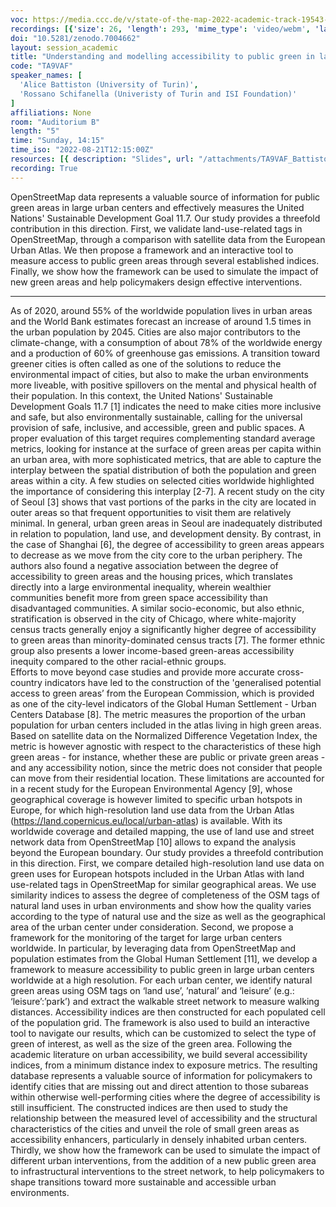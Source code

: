 ```yaml
---
voc: https://media.ccc.de/v/state-of-the-map-2022-academic-track-19543-understanding-and-modelling-accessibility-to-public-green-in-large-urban-centers-using-openstreetmap-data
recordings: [{'size': 26, 'length': 293, 'mime_type': 'video/webm', 'language': 'eng', 'filename': 'sotm2022-19543-eng-Understanding_and_modelling_accessibility_to_public_green_in_large_urban_centers_using_OpenStreetMap_data_webm-hd.webm', 'state': 'new', 'folder': 'webm-hd', 'high_quality': True, 'width': 1920, 'height': 1080, 'updated_at': '2022-10-14T21:19:04.385+02:00', 'recording_url': 'https://cdn.media.ccc.de/events/sotm/2022/webm-hd/sotm2022-19543-eng-Understanding_and_modelling_accessibility_to_public_green_in_large_urban_centers_using_OpenStreetMap_data_webm-hd.webm', 'url': 'https://api.media.ccc.de/public/recordings/63040', 'event_url': 'https://api.media.ccc.de/public/events/bf7dee86-e2cb-55d4-897a-2050aa9aa7ad', 'conference_url': 'https://api.media.ccc.de/public/conferences/sotm2022'}, {'size': 10, 'length': 293, 'mime_type': 'video/webm', 'language': 'eng', 'filename': 'sotm2022-19543-eng-Understanding_and_modelling_accessibility_to_public_green_in_large_urban_centers_using_OpenStreetMap_data_webm-sd.webm', 'state': 'new', 'folder': 'webm-sd', 'high_quality': False, 'width': 720, 'height': 576, 'updated_at': '2022-10-14T21:14:03.004+02:00', 'recording_url': 'https://cdn.media.ccc.de/events/sotm/2022/webm-sd/sotm2022-19543-eng-Understanding_and_modelling_accessibility_to_public_green_in_large_urban_centers_using_OpenStreetMap_data_webm-sd.webm', 'url': 'https://api.media.ccc.de/public/recordings/63038', 'event_url': 'https://api.media.ccc.de/public/events/bf7dee86-e2cb-55d4-897a-2050aa9aa7ad', 'conference_url': 'https://api.media.ccc.de/public/conferences/sotm2022'}, {'size': 7, 'length': 293, 'mime_type': 'video/mp4', 'language': 'eng', 'filename': 'sotm2022-19543-eng-Understanding_and_modelling_accessibility_to_public_green_in_large_urban_centers_using_OpenStreetMap_data_sd.mp4', 'state': 'new', 'folder': 'h264-sd', 'high_quality': False, 'width': 720, 'height': 576, 'updated_at': '2022-10-14T21:11:03.049+02:00', 'recording_url': 'https://cdn.media.ccc.de/events/sotm/2022/h264-sd/sotm2022-19543-eng-Understanding_and_modelling_accessibility_to_public_green_in_large_urban_centers_using_OpenStreetMap_data_sd.mp4', 'url': 'https://api.media.ccc.de/public/recordings/63035', 'event_url': 'https://api.media.ccc.de/public/events/bf7dee86-e2cb-55d4-897a-2050aa9aa7ad', 'conference_url': 'https://api.media.ccc.de/public/conferences/sotm2022'}, {'size': 4, 'length': 293, 'mime_type': 'audio/mpeg', 'language': 'eng', 'filename': 'sotm2022-19543-eng-Understanding_and_modelling_accessibility_to_public_green_in_large_urban_centers_using_OpenStreetMap_data_mp3.mp3', 'state': 'new', 'folder': 'mp3', 'high_quality': False, 'width': 0, 'height': 0, 'updated_at': '2022-10-14T21:09:08.534+02:00', 'recording_url': 'https://cdn.media.ccc.de/events/sotm/2022/mp3/sotm2022-19543-eng-Understanding_and_modelling_accessibility_to_public_green_in_large_urban_centers_using_OpenStreetMap_data_mp3.mp3', 'url': 'https://api.media.ccc.de/public/recordings/63034', 'event_url': 'https://api.media.ccc.de/public/events/bf7dee86-e2cb-55d4-897a-2050aa9aa7ad', 'conference_url': 'https://api.media.ccc.de/public/conferences/sotm2022'}, {'size': 19, 'length': 293, 'mime_type': 'video/mp4', 'language': 'eng', 'filename': 'sotm2022-19543-eng-Understanding_and_modelling_accessibility_to_public_green_in_large_urban_centers_using_OpenStreetMap_data_hd.mp4', 'state': 'new', 'folder': 'h264-hd', 'high_quality': True, 'width': 1920, 'height': 1080, 'updated_at': '2022-10-14T21:08:29.849+02:00', 'recording_url': 'https://cdn.media.ccc.de/events/sotm/2022/h264-hd/sotm2022-19543-eng-Understanding_and_modelling_accessibility_to_public_green_in_large_urban_centers_using_OpenStreetMap_data_hd.mp4', 'url': 'https://api.media.ccc.de/public/recordings/63032', 'event_url': 'https://api.media.ccc.de/public/events/bf7dee86-e2cb-55d4-897a-2050aa9aa7ad', 'conference_url': 'https://api.media.ccc.de/public/conferences/sotm2022'}]
doi: "10.5281/zenodo.7004662"
layout: session_academic
title: "Understanding and modelling accessibility to public green in large urban centers using OpenStreetMap data"
code: "TA9VAF"
speaker_names: [
  'Alice Battiston (University of Turin)',
  'Rossano Schifanella (Univeristy of Turin and ISI Foundation)'
]
affiliations: None
room: "Auditorium B"
length: "5"
time: "Sunday, 14:15"
time_iso: "2022-08-21T12:15:00Z"
resources: [{ description: "Slides", url: "/attachments/TA9VAF_Battiston_SotM2022_FIN_0jhE1wH.pdf" }]
recording: True
---
```


OpenStreetMap data represents a valuable source of information for public green areas in large urban centers and effectively measures the United Nations' Sustainable Development Goal 11.7. Our study provides a threefold contribution in this direction. First, we validate land-use-related tags in OpenStreetMap, through a comparison with satellite data from the European Urban Atlas. We then propose a framework and an interactive tool to measure access to public green areas through several established indices. Finally, we show how the framework can be used to simulate the impact of new green areas and help policymakers design effective interventions.

<hr>

As of 2020, around 55% of the worldwide population lives in urban areas and the World Bank estimates forecast an increase of around 1.5 times in the urban population by 2045. Cities are also major contributors to the climate-change, with a consumption of about 78% of the worldwide energy and a production of 60% of greenhouse gas emissions. A transition toward greener cities is often called as one of the solutions to reduce the environmental impact of cities, but also to make the urban environments more liveable, with positive spillovers on the mental and physical health of their population. In this context, the United Nations' Sustainable Development Goals 11.7 [1] indicates the need to make cities more inclusive and safe, but also environmentally sustainable, calling for the universal provision of safe, inclusive, and accessible, green and public spaces.  A proper evaluation of this target requires complementing standard average metrics, looking for instance at the surface of green areas per capita within an urban area, with more sophisticated metrics, that are able to capture the interplay between the spatial distribution of both the population and green areas within a city. 
A few studies on selected cities worldwide highlighted the importance of considering this interplay [2-7].
A recent study on the city of Seoul [3] shows that vast portions of the parks in the city are located in outer areas so that frequent opportunities to visit them are relatively minimal. In general, urban green areas in Seoul are inadequately distributed in relation to population, land use, and development density. By contrast, in the case of Shanghai [6], the degree of accessibility to green areas appears to decrease as we move from the city core to the urban periphery. The authors also found a negative association between the degree of accessibility to green areas and the housing prices, which translates directly into a large environmental inequality, wherein wealthier communities benefit more from green space accessibility than disadvantaged communities. A similar socio-economic, but also ethnic, stratification is observed in the city of Chicago, where white-majority census tracts generally enjoy a significantly higher degree of accessibility to green areas than minority-dominated census tracts [7]. The former ethnic group also presents a lower income-based green-areas accessibility inequity compared to the other racial-ethnic groups.  
Efforts to move beyond case studies and provide more accurate cross-country indicators have led to the construction of the 'generalised potential access to green areas’ from the European Commission, which is provided as one of the city-level indicators of the Global Human Settlement - Urban Centers Database [8]. The metric measures the proportion of the urban population for urban centers included in the atlas living in high green areas. Based on satellite data on the Normalized Difference Vegetation Index, the metric is however agnostic with respect to the characteristics of these high green areas - for instance, whether these are public or private green areas - and any accessibility notion, since the metric does not consider that people can move from their residential location. These limitations are accounted for in a recent study for the European Environmental Agency [9], whose geographical coverage is however limited to specific urban hotspots in Europe, for which high-resolution land use data from the Urban Atlas (https://land.copernicus.eu/local/urban-atlas) is available. 
With its worldwide coverage and detailed mapping, the use of land use and street network data from OpenStreetMap [10] allows to expand the analysis beyond the European boundary. Our study provides a threefold contribution in this direction. First, we compare detailed high-resolution land use data on green uses for European hotspots included in the Urban Atlas with land use-related tags in OpenStreetMap for similar geographical areas. We use similarity indices to assess the degree of completeness of the OSM tags of natural land uses in urban environments and show how the quality varies according to the type of natural use and the size as well as the geographical area of the urban center under consideration. Second, we propose a framework for the monitoring of the target for large urban centers worldwide. In particular, by leveraging data from OpenStreetMap and population estimates from the Global Human Settlement [11], we develop a framework to measure accessibility to public green in large urban centers worldwide at a high resolution. For each urban center, we identify natural green areas using OSM tags on ‘land use’, ’natural’ and ‘leisure’ (e.g.: ‘leisure’:’park’) and extract the walkable street network to measure walking distances. Accessibility indices are then constructed for each populated cell of the population grid. The framework is also used to build an interactive tool to navigate our results, which can be customized to select the type of green of interest, as well as the size of the green area. Following the academic literature on urban accessibility, we build several accessibility indices, from a minimum distance index to exposure metrics. The resulting database represents a valuable source of information for policymakers to identify cities that are missing out and direct attention to those subareas within otherwise well-performing cities where the degree of accessibility is still insufficient. The constructed indices are then used to study the relationship between the measured level of accessibility and the structural characteristics of the cities and unveil the role of small green areas as accessibility enhancers, particularly in densely inhabited urban centers. Thirdly, we show how the framework can be used to simulate the impact of different urban interventions, from the addition of a new public green area to infrastructural interventions to the street network, to help policymakers to shape transitions toward more sustainable and accessible urban environments.

